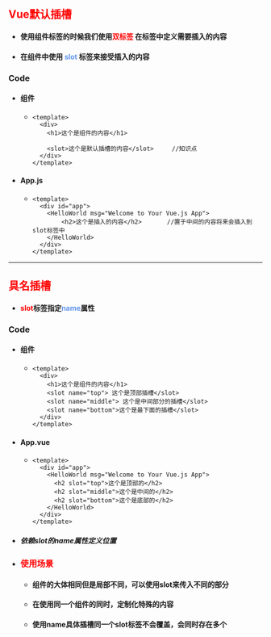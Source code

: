 ## <font color='red'>Vue默认插槽</font>



- #### 使用组件标签的时候我们使用<font color='red'>双标签</font> 在标签中定义需要插入的内容

- #### 在组件中使用 <font color='cornflowerblue'>slot</font> 标签来接受插入的内容



### Code

- #### 组件

  - ```vue
    <template>
      <div>
        <h1>这个是组件的内容</h1>
    
        <slot>这个是默认插槽的内容</slot>		//知识点
      </div>
    </template>
    ```

- #### App.js

  - ```vue
    <template>
      <div id="app">
        <HelloWorld msg="Welcome to Your Vue.js App">
            <h2>这个是插入的内容</h2>		//置于中间的内容将来会插入到slot标签中
        </HelloWorld>
      </div>
    </template>
    ```







<hr>





## <font color='red'>具名插槽</font>



- #### <font color='red'>slot</font>标签指定<font color='cornflowerblue'>name</font>属性



### Code

- #### 组件

  - ```vue
    <template>
      <div>
        <h1>这个是组件的内容</h1>
        <slot name="top"> 这个是顶部插槽</slot>
        <slot name="middle"> 这个是中间部分的插槽</slot>
        <slot name="bottom">这个是最下面的插槽</slot>
      </div>
    </template>
    ```

- #### App.vue

  - ```vue
    <template>
      <div id="app">
        <HelloWorld msg="Welcome to Your Vue.js App">
          <h2 slot="top">这个是顶部的</h2>
          <h2 slot="middle">这个是中间的</h2>
          <h2 slot="bottom">这个是底部的</h2>
        </HelloWorld>
      </div>
    </template>
    ```

- ##### 依赖slot的name属性定义位置





#### 

- ### <font color='red'>使用场景</font> 

  - #### 组件的大体相同但是局部不同，可以使用slot来传入不同的部分

  - #### 在使用同一个组件的同时，定制化特殊的内容

  - #### 使用name具体插槽同一个slot标签不会覆盖，会同时存在多个





